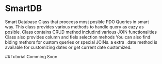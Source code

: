 SmartDB
=======
Smart Database Class that proccess most posible PDO Queries in smart way.
This class provides various methods to handle query as eazy as posible.
Class contains CRUD method includind various JOIN functionalities
Class also provides column and fiels selection mehods
You can also find biding methors for custom queries or special JOINs.
a extra _date method is available for customizing dates or get current date customized.


##Tutorial
Comming Soon
